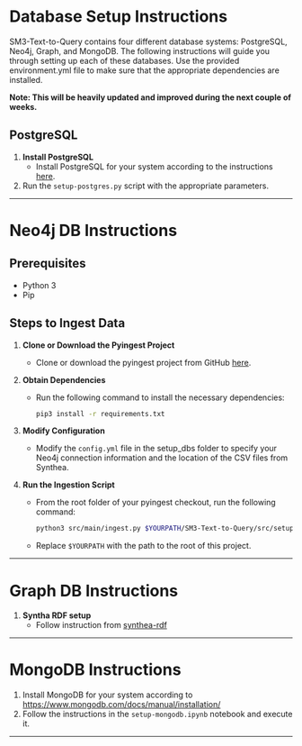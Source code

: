 # Database Setup Instructions

SM3-Text-to-Query contains four different database systems: PostgreSQL, Neo4j, Graph, and MongoDB. The following instructions will guide you through setting up each of these databases.
Use the provided environment.yml file to make sure that the appropriate dependencies are installed.

**Note: This will be heavily updated and improved during the next couple of weeks.**


## PostgreSQL

1. **Install PostgreSQL**
   - Install PostgreSQL for your system according to the instructions [here](https://www.postgresql.org/download/).
2. Run the `setup-postgres.py` script with the appropriate parameters.

--------------------------------------------------------------------------------------------------------------------------------------------------------------
# Neo4j DB Instructions

## Prerequisites
- Python 3
- Pip

## Steps to Ingest Data

1. **Clone or Download the Pyingest Project**
   - Clone or download the pyingest project from GitHub [here](https://github.com/neo4j-field/pyingest).

2. **Obtain Dependencies**
   - Run the following command to install the necessary dependencies:
     ```bash
     pip3 install -r requirements.txt
     ```

3. **Modify Configuration**
   - Modify the `config.yml` file in the setup_dbs folder to specify your Neo4j connection information and the location of the CSV files from Synthea.

4. **Run the Ingestion Script**
   - From the root folder of your pyingest checkout, run the following command:
     ```bash
     python3 src/main/ingest.py $YOURPATH/SM3-Text-to-Query/src/setup_dbs/config_neo4j.yml
     ```
   - Replace `$YOURPATH` with the path to the root of this project.
--------------------------------------------------------------------------------------------------------------------------------------------------------------
# Graph DB Instructions

1. **Syntha RDF setup**
   - Follow instruction from [synthea-rdf](https://github.com/SithursanS/synthea-rdf)
--------------------------------------------------------------------------------------------------------------------------------------------------------------
# MongoDB Instructions

1. Install MongoDB for your system according to https://www.mongodb.com/docs/manual/installation/
2. Follow the instructions in the `setup-mongodb.ipynb` notebook and execute it. 
--------------------------------------------------------------------------------------------------------------------------------------------------------------

